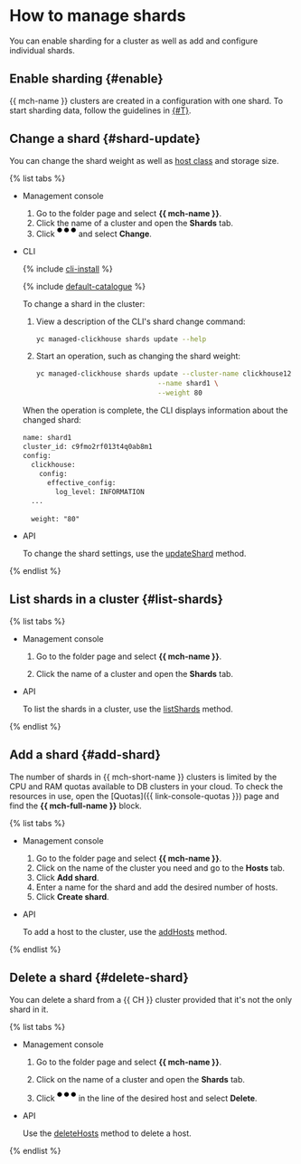 # How to manage shards

You can enable sharding for a cluster as well as add and configure individual shards.

## Enable sharding {#enable}

{{ mch-name }} clusters are created in a configuration with one shard. To start sharding data, follow the guidelines in [{#T}](../tutorials/sharding.md).

## Change a shard {#shard-update}

You can change the shard weight as well as [host class](../concepts/instance-types.md) and storage size.

{% list tabs %}

- Management console
  1. Go to the folder page and select **{{ mch-name }}**.
  1. Click the name of a cluster and open the **Shards** tab.
  1. Click ![horizontal-ellipsis](../../_assets/horizontal-ellipsis.svg) and select **Change**.

- CLI

  {% include [cli-install](../../_includes/cli-install.md) %}

  {% include [default-catalogue](../../_includes/default-catalogue.md) %}

  To change a shard in the cluster:

  1. View a description of the CLI's shard change command:

     ```bash
     yc managed-clickhouse shards update --help
     ```

  1. Start an operation, such as changing the shard weight:

     ```bash
     yc managed-clickhouse shards update --cluster-name clickhouse12 \
                                   --name shard1 \
                                   --weight 80
     ```

   When the operation is complete, the CLI displays information about the changed shard:

   ```
   name: shard1
   cluster_id: c9fmo2rf013t4q0ab8m1
   config:
     clickhouse:
       config:
         effective_config:
           log_level: INFORMATION
     ...
   
     weight: "80"
   ```

- API

  To change the shard settings, use the [updateShard](../api-ref/Cluster/updateShard.md) method.

{% endlist %}

## List shards in a cluster {#list-shards}

{% list tabs %}

- Management console

  1. Go to the folder page and select **{{ mch-name }}**.

  1. Click the name of a cluster and open the **Shards** tab.

- API

  To list the shards in a cluster, use the [listShards](../api-ref/Cluster/listShards.md) method.

{% endlist %}

## Add a shard {#add-shard}

The number of shards in {{ mch-short-name }} clusters is limited by the CPU and RAM quotas available to DB clusters in your cloud. To check the resources in use, open the [Quotas]({{ link-console-quotas }}) page and find the **{{ mch-full-name }}** block.

{% list tabs %}

- Management console
  1. Go to the folder page and select **{{ mch-name }}**.
  1. Click on the name of the cluster you need and go to the **Hosts** tab.
  1. Click **Add shard**.
  1. Enter a name for the shard and add the desired number of hosts.
  1. Click **Create shard**.

- API

  To add a host to the cluster, use the [addHosts](../api-ref/Cluster/addHosts.md) method.

{% endlist %}

## Delete a shard {#delete-shard}

You can delete a shard from a {{ CH }} cluster provided that it's not the only shard in it.

{% list tabs %}

- Management console

  1. Go to the folder page and select **{{ mch-name }}**.

  1. Click on the name of a cluster and open the **Shards** tab.

  1. Click ![image](../../_assets/horizontal-ellipsis.svg) in the line of the desired host and select **Delete**.

- API

  Use the [deleteHosts](../api-ref/Cluster/deleteHosts.md) method to delete a host.

{% endlist %}